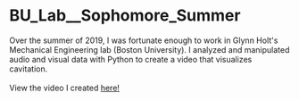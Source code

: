 # BU_Lab__Sophomore_Summer
Over the summer of 2019, I was fortunate enough to work in Glynn Holt's Mechanical Engineering lab (Boston University).
I analyzed and manipulated audio and visual data with Python to create a video that visualizes cavitation.
</br></br>View the video I created <a target="_blank" rel="noopener noreferrer" href="https://jeremylau01.github.io/BU_Lab__Sophomore_Summer/">here!</a>

